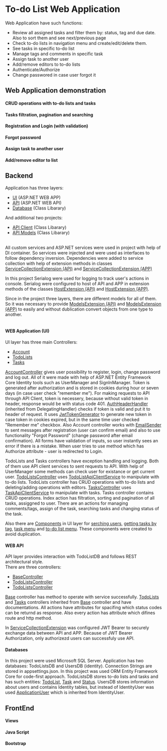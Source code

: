 # To-do List Web Application

Web Application have such functions:
- Review all assigned tasks and filter them by: status, tag and due date. Also to sort them and see next/previous page
- Check to-do lists in navigation menu and create/edit/delete them. 
- See tasks in specific to-do list
- Manage tags and comments in specific task
- Assign task to another user
- Add/remove editors to to-do lists
- Authenticate/Authorize
- Change passwored in case user forgot it

## Web Application demonstration

#### CRUD operations with to-do lists and tasks

#### Tasks filtration, pagination and searching

#### Registration and Login (with validation)

#### Forgot password

#### Assign task to another user

#### Add/remove editor to list

## Backend

Application has three layers:
- [UI](./TodoListApp.WebApp) (ASP.NET WEB APP)
- [API](./TodoListApp.WebApi) (ASP.NET WEB API)
- [Database](./TodoListApp.Database) (Class Libarary)

And additional two projects:
- [API Client](./TodoListApp.ApiClient) (Class Libarary)
- [API Models](./TodoListApp.WebApi.Models) (Class Libarary)

<br/>All custom services and ASP.NET services were used in project with help of DI container. So services were injected and were used as interfaces to follow dependency inversion. Dependencies were added to service collection with help of extension methods in classes [ServiceCollectionExtension (API)](./TodoListApp.WebApi/Extensions/ServiceCollectionExtension.cs) and [ServiceCollectionExtension (APP)](./TodoListApp.WebApp/Extensions/ServiceCollectionExtension.cs)<br/>

In this project Serialog were used for logging to track user's actions in console. Serialog were configured to host of API and APP in extension methods of the classes [HostExtension (API)](./TodoListApp.WebApp/Extensions/HostExtension.cs) and [HostExtension (APP)](./TodoListApp.WebApi/Extensions/HostExtension.cs).<br/>

Since in the project three layers, there are different models for all of them. So it was necessary to provide [ModelsExtension (API)](./TodoListApp.WebApi/Extensions/ModelsExtension.cs) and [ModelsExtension (APP)](./TodoListApp.WebApp/Extensions/ModelsExtension.cs) to easily and without dublication convert objects from one type to another.<br/><br/>

#### WEB Application (UI)
UI layer has three main Controllers:
- [Account](./TodoListApp.WebApp/Controllers/AccountController.cs)
- [TodoLists](./TodoListApp.WebApp/Controllers/TodoListsController.cs)
- [Tasks](./TodoListApp.WebApp/Controllers/TasksController.cs)

[AccountController](./TodoListApp.WebApp/Controllers/AccountController.cs) gives user possibility to register, login, change password and log out. All of it were made with help of ASP.NET Entity Framework Core Identity tools such as UserManager and SignInManager. Token is generated after authorization and is stored in cookies during hour or seven days (in case user check "remember me"). For making requests to API through API Client, token is necessery, because without valid token in header, response would be with status code 401. [AuthHeaderHandler](./TodoListApp.WebApp/Handlers/AuthHeaderHandler.cs) (inherited from DelegatingHandler) checks if token is valid and put it to header of request. It uses [JwtTokenGenerator](./TodoListApp.WebApp/Helpers/JwtTokenGenerator.cs) to generate new token in case token in cookies expired, but in the same time user checked "Remember me" checkbox. Also Account controller works with [EmailSender](./TodoListApp.WebApp/Services/EmailSender.cs) to sent messages after registration (user can confirm email) and also to use functionality "Forgot Password" (change password after email confirmation). All forms have validation of inputs, so user instantly sees an error if there is a mistake. When user tries to use method which has Authorize attribute - user is redirected to Login.<br/>

TodoLists and Tasks controllers have exception handling and logging. Both of them use API client services to sent requests to API. With help of UserManager some methods can check user for existance or get current user. [TodoListsController](./TodoListApp.WebApp/Controllers/TodoListsController.cs) uses [TodoListApiClientService](./TodoListApp.ApiClient/Services/TodoListApiClientService.cs) to manipulate with to-do lists. TodoLists controller has CRUD operations with to-do lists and deleting/adding operations with editors. [TasksController](./TodoListApp.WebApp/Controllers/TasksController.cs) uses [TaskApiClientService](./TodoListApp.ApiClient/Services/TaskApiClientService.cs) to manipulate with tasks. Tasks controller contains CRUD operations. Index action has filtration, sorting and pagination of all tasks, assiggned to user. There are an actions for managing comments/tags, assign of the task, searching tasks and changing status of the task.<br/>

Also there are [Components](./TodoListApp.WebApp/Components) in UI layer for [serching users](./TodoListApp.WebApp/Components/SearchUsersViewComponent.cs), [getting tasks by tag](./TodoListApp.WebApp/Components/GetTasksByTagViewComponent.cs), [task menu](./TodoListApp.WebApp/Components/TaskMenuViewComponent.cs) and [to-do list menu](./TodoListApp.WebApp/Components/TodoListMenuViewComponent.cs). These components were created to avoid duplication.

#### WEB API
API layer provides interaction with TodoListDB and follows REST architectural style. <br/>
There are three controllers:
- [BaseController](./TodoListApp.WebApi/Controllers/BaseController.cs)
- [TodoListsController](./TodoListApp.WebApi/Controllers/TodoListsController.cs)
- [TodoListsController](./TodoListApp.WebApi/Controllers/TodoListsController.cs)

[Base](./TodoListApp.WebApi/Controllers/BaseController.cs) controller has method to operate with service successfully. [TodoLists](./TodoListApp.WebApi/Controllers/TodoListsController.cs) and [Tasks](./TodoListApp.WebApi/Controllers/TodoListsController.cs) controllers inherited from [Base](./TodoListApp.WebApi/Controllers/BaseController.cs) controller and have documentations. All actions have attributes for spacifing which status codes can be returnd as response. Also every action has attribute which difines route and http method.

In [ServiceCollectionExtension](./TodoListApp.WebApi/Extensions/ServiceCollectionExtension.cs) was configured JWT Bearer to securely exchange data between API and APP. Because of JWT Bearer Authorization, only authorizezd users can successfuly use API.

#### Databases
In this project were used Microsoft SQL Server. Application has two databases: TodoListsDB and UsersDB (identity). Connection Strings are stored in appsettings.json. In this project was used ORM Entity Framework Core for code-first approach. TodoListsDB stores to-do lists and tasks and has such entities: [TodoList](./TodoListApp.Database/Entities/TodoListEntity.cs), [Task](./TodoListApp.Database/Entities/TaskEntity.cs) and [Status](./TodoListApp.Database/Entities/StatusEntity.cs). UsersDB stores information about users and contains Identity tables, but instead of IdentityUser was used [ApplicationUser](TodoListApp.WebApp/Models/AuthenticationModels/ApplicationUser.cs) which is inherited from IdentityUser.

## FrontEnd

#### Views

#### Java Script

#### Bootstrap
